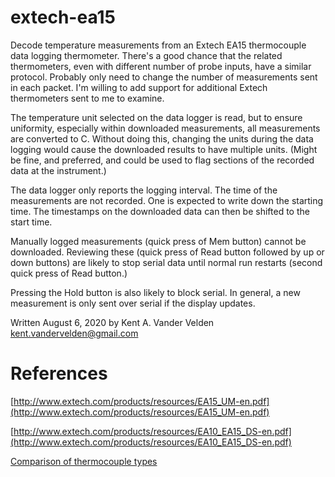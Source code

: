 # extech-ea15
Decode temperature measurements from an Extech EA15 thermocouple data logging thermometer. There's a good chance that the related thermometers, even with different number of probe inputs, have a similar protocol. Probably only need to change the number of measurements sent in each packet. I'm willing to add support for additional Extech thermometers sent to me to examine.

The temperature unit selected on the data logger is read, but to ensure uniformity, especially within downloaded measurements, all measurements are converted to C. Without doing this, changing the units during the data logging would cause the downloaded results to have multiple units. (Might be fine, and preferred, and could be used to flag sections of the recorded data at the instrument.)

The data logger only reports the logging interval. The time of the measurements are not recorded. One is expected to write down the starting time. The timestamps on the downloaded data can then be shifted to the start time.

Manually logged measurements (quick press of Mem button) cannot be downloaded. Reviewing these (quick press of Read button followed by up or down buttons) are likely to stop serial data until normal run restarts (second quick press of Read button.)

Pressing the Hold button is also likely to block serial. In general, a new measurement is only sent over serial if the display updates.

Written August 6, 2020 by Kent A. Vander Velden kent.vandervelden@gmail.com

# References

[http://www.extech.com/products/resources/EA15_UM-en.pdf](http://www.extech.com/products/resources/EA15_UM-en.pdf)

[http://www.extech.com/products/resources/EA10_EA15_DS-en.pdf](http://www.extech.com/products/resources/EA10_EA15_DS-en.pdf)

[Comparison of thermocouple types](https://www.thermocoupleinfo.com/thermocouple-types.htm)
